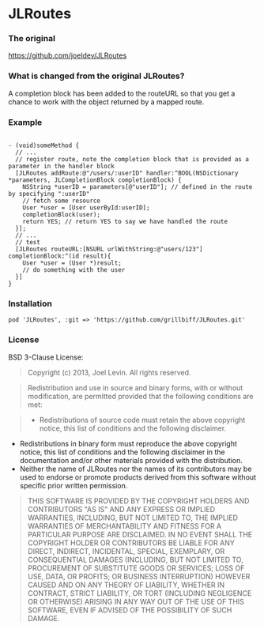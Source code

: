 JLRoutes
========
### The original ###
https://github.com/joeldev/JLRoutes

### What is changed from the original JLRoutes? ###
A completion block has been added to the routeURL so that you get a chance to work with the object returned by a mapped route. 

### Example ###

```objc

- (void)someMethod {
  // ...
  // register route, note the completion block that is provided as a parameter in the handler block
  [JLRoutes addRoute:@"/users/:userID" handler:^BOOL(NSDictionary *parameters, JLCompletionBlock completionBlock) {
    NSString *userID = parameters[@"userID"]; // defined in the route by specifying ":userID"
    // fetch some resource
    User *user = [User userById:userID];
    completionBlock(user);
    return YES; // return YES to say we have handled the route
  }];
  // ...
  // test 
  [JLRoutes routeURL:[NSURL urlWithString:@"users/123"] completionBlock:^(id result){
  	User *user = (User *)result;
  	// do something with the user
  }]
}
```
### Installation ###

```
pod 'JLRoutes', :git => 'https://github.com/grillbiff/JLRoutes.git'
```

### License ###
BSD 3-Clause License:
> Copyright (c) 2013, Joel Levin. All rights reserved.
 
> Redistribution and use in source and binary forms, with or without modification, are permitted provided that the following conditions are met:
 
>*  Redistributions of source code must retain the above copyright notice, this list of conditions and the following disclaimer.
* Redistributions in binary form must reproduce the above copyright notice, this list of conditions and the following disclaimer in the documentation and/or other materials provided with the distribution.
* Neither the name of JLRoutes nor the names of its contributors may be used to endorse or promote products derived from this software without specific prior written permission.

> THIS SOFTWARE IS PROVIDED BY THE COPYRIGHT HOLDERS AND CONTRIBUTORS "AS IS" AND ANY EXPRESS OR IMPLIED WARRANTIES, INCLUDING, BUT NOT LIMITED TO, THE IMPLIED WARRANTIES OF MERCHANTABILITY AND FITNESS FOR A PARTICULAR PURPOSE ARE DISCLAIMED. IN NO EVENT SHALL THE COPYRIGHT HOLDER OR CONTRIBUTORS BE LIABLE FOR ANY DIRECT, INDIRECT, INCIDENTAL, SPECIAL, EXEMPLARY, OR CONSEQUENTIAL DAMAGES (INCLUDING, BUT NOT LIMITED TO, PROCUREMENT OF SUBSTITUTE GOODS OR SERVICES; LOSS OF USE, DATA, OR PROFITS; OR BUSINESS INTERRUPTION) HOWEVER CAUSED AND ON ANY THEORY OF LIABILITY, WHETHER IN CONTRACT, STRICT LIABILITY, OR TORT (INCLUDING NEGLIGENCE OR OTHERWISE) ARISING IN ANY WAY OUT OF THE USE OF THIS SOFTWARE, EVEN IF ADVISED OF THE POSSIBILITY OF SUCH DAMAGE.

